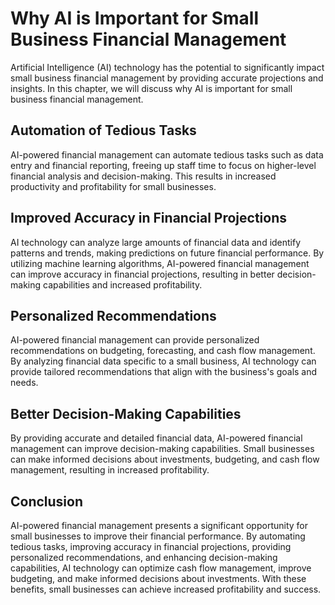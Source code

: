 Why AI is Important for Small Business Financial Management
=========================================================================

Artificial Intelligence (AI) technology has the potential to significantly impact small business financial management by providing accurate projections and insights. In this chapter, we will discuss why AI is important for small business financial management.

Automation of Tedious Tasks
---------------------------

AI-powered financial management can automate tedious tasks such as data entry and financial reporting, freeing up staff time to focus on higher-level financial analysis and decision-making. This results in increased productivity and profitability for small businesses.

Improved Accuracy in Financial Projections
------------------------------------------

AI technology can analyze large amounts of financial data and identify patterns and trends, making predictions on future financial performance. By utilizing machine learning algorithms, AI-powered financial management can improve accuracy in financial projections, resulting in better decision-making capabilities and increased profitability.

Personalized Recommendations
----------------------------

AI-powered financial management can provide personalized recommendations on budgeting, forecasting, and cash flow management. By analyzing financial data specific to a small business, AI technology can provide tailored recommendations that align with the business's goals and needs.

Better Decision-Making Capabilities
-----------------------------------

By providing accurate and detailed financial data, AI-powered financial management can improve decision-making capabilities. Small businesses can make informed decisions about investments, budgeting, and cash flow management, resulting in increased profitability.

Conclusion
----------

AI-powered financial management presents a significant opportunity for small businesses to improve their financial performance. By automating tedious tasks, improving accuracy in financial projections, providing personalized recommendations, and enhancing decision-making capabilities, AI technology can optimize cash flow management, improve budgeting, and make informed decisions about investments. With these benefits, small businesses can achieve increased profitability and success.

